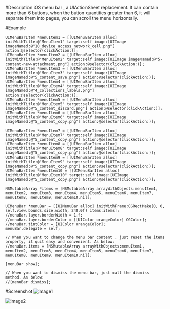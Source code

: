 #Description
    iOS menu bar , a UIActionSheet replacement. It can contain more than 6 buttons,
    when the button quantities greater than 6, it will separate them into pages, you can
    scroll the menu horizontally.

#Example
    
    UIMenuBarItem *menuItem1 = [[UIMenuBarItem alloc] initWithTitle:@"MenuItem1" target:self image:[UIImage imageNamed:@"10_device_access_network_cell.png"] action:@selector(clickAction:)];
    UIMenuBarItem *menuItem2 = [[UIMenuBarItem alloc] initWithTitle:@"MenuItem2" target:self image:[UIImage imageNamed:@"5-content-new-attachment.png"] action:@selector(clickAction:)];
    UIMenuBarItem *menuItem3 = [[UIMenuBarItem alloc] initWithTitle:@"MenuItem3" target:self image:[UIImage imageNamed:@"5_content_save.png"] action:@selector(clickAction:)];
    UIMenuBarItem *menuItem4 = [[UIMenuBarItem alloc] initWithTitle:@"MenuItem4" target:self image:[UIImage imageNamed:@"4_collections_labels.png"] action:@selector(clickAction:)];
    UIMenuBarItem *menuItem5 = [[UIMenuBarItem alloc] initWithTitle:@"MenuItem5" target:self image:[UIImage imageNamed:@"5_content_discard.png"] action:@selector(clickAction:)];
    UIMenuBarItem *menuItem6 = [[UIMenuBarItem alloc] initWithTitle:@"MenuItem6" target:self image:[UIImage imageNamed:@"5_content_copy.png"] action:@selector(clickAction:)];
    
    UIMenuBarItem *menuItem7 = [[UIMenuBarItem alloc] initWithTitle:@"MenuItem7" target:self image:[UIImage imageNamed:@"5_content_copy.png"] action:@selector(clickAction:)];
    UIMenuBarItem *menuItem8 = [[UIMenuBarItem alloc] initWithTitle:@"MenuItem8" target:self image:[UIImage imageNamed:@"5_content_copy.png"] action:@selector(clickAction:)];
    UIMenuBarItem *menuItem9 = [[UIMenuBarItem alloc] initWithTitle:@"MenuItem9" target:self image:[UIImage imageNamed:@"5_content_copy.png"] action:@selector(clickAction:)];
    UIMenuBarItem *menuItem10 = [[UIMenuBarItem alloc] initWithTitle:@"MenuItem10" target:self image:[UIImage imageNamed:@"5_content_copy.png"] action:@selector(clickAction:)];
    
    NSMutableArray *items = [NSMutableArray arrayWithObjects:menuItem1, menuItem2, menuItem3, menuItem4, menuItem5, menuItem6, menuItem7, menuItem8, menuItem9, menuItem10,nil];
    
    UIMenuBar *menuBar = [[UIMenuBar alloc] initWithFrame:CGRectMake(0, 0, self.view.bounds.size.width, 240.0f) items:items];
    //menuBar.layer.borderWidth = 1.f;
    //menuBar.layer.borderColor = [[UIColor orangeColor] CGColor];
    //menuBar.tintColor = [UIColor orangeColor];
    menuBar.delegate = self;
    
    // When you want to change the menu bar content , just reset the items property, it quit easy and convenient. As below:
    //menuBar.items = [NSMutableArray arrayWithObjects:menuItem1, menuItem2, menuItem3, menuItem4, menuItem5, menuItem6, menuItem7, menuItem8, menuItem9, menuItem10,nil];
    
    [menuBar show];
    
    // When you want to dismiss the menu bar, just call the dismiss method. As below:
    //[menuBar dismiss];
    


#Screenshot
![image1](http://code4app.qiniudn.com/photo/513c649d6803fa3278000002_1.png)

![image2](http://code4app.qiniudn.com/photo/513c649d6803fa3278000002_11.png)
